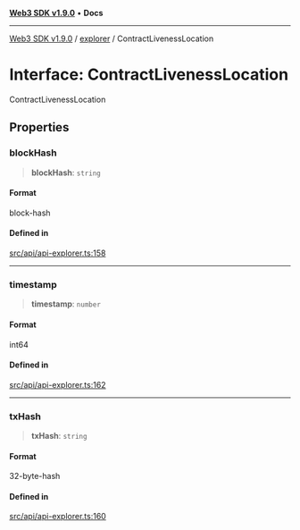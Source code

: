 [**Web3 SDK v1.9.0**](../../../README.md) • **Docs**

***

[Web3 SDK v1.9.0](../../../globals.md) / [explorer](../README.md) / ContractLivenessLocation

# Interface: ContractLivenessLocation

ContractLivenessLocation

## Properties

### blockHash

> **blockHash**: `string`

#### Format

block-hash

#### Defined in

[src/api/api-explorer.ts:158](https://github.com/Mystic-Nayy/alephium-web3/blob/c1afd789a197ce5fe21f08c2965942090157c33d/packages/web3/src/api/api-explorer.ts#L158)

***

### timestamp

> **timestamp**: `number`

#### Format

int64

#### Defined in

[src/api/api-explorer.ts:162](https://github.com/Mystic-Nayy/alephium-web3/blob/c1afd789a197ce5fe21f08c2965942090157c33d/packages/web3/src/api/api-explorer.ts#L162)

***

### txHash

> **txHash**: `string`

#### Format

32-byte-hash

#### Defined in

[src/api/api-explorer.ts:160](https://github.com/Mystic-Nayy/alephium-web3/blob/c1afd789a197ce5fe21f08c2965942090157c33d/packages/web3/src/api/api-explorer.ts#L160)
